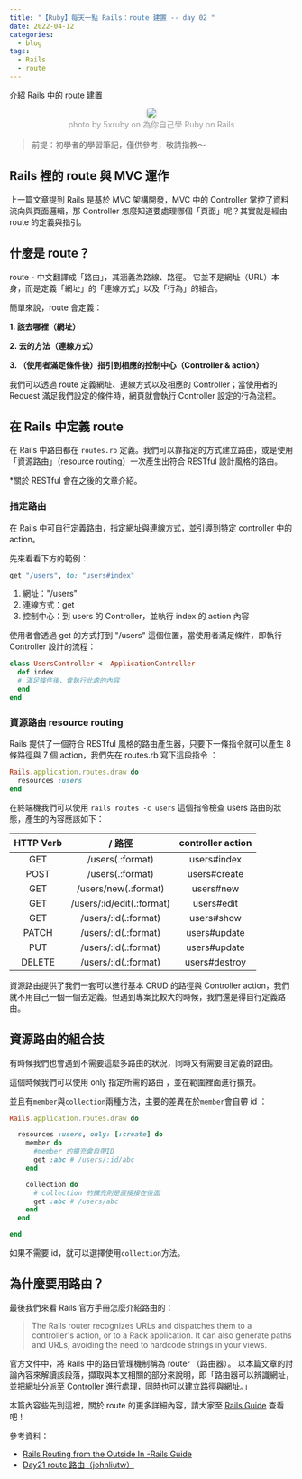 ```yaml
---
title: "【Ruby】每天一點 Rails：route 建置 -- day 02 "
date: 2022-04-12
categories:
  - blog
tags:
  - Rails
  - route
---
```


介紹 Rails 中的 route 建置

<center>
    <img style="border-radius: 0.3125em;
    box-shadow: 0 2px 4px 0 rgba(34,36,38,.12),0 2px 10px 0 rgba(34,36,38,.08);" 
    src="https://railsbook.tw/images/chapter10/mvc.png">
    <br>
    <div style="color:orange;
    display: inline-block;
    color: #999;
    padding: 2px; font-size:14px">photo by 5xruby on 為你自己學 Ruby on Rails</div>
</center>

> 前提：初學者的學習筆記，僅供參考，敬請指教～

## Rails 裡的 route 與 MVC 運作

上一篇文章提到 Rails 是基於 MVC 架構開發，MVC 中的 Controller 掌控了資料流向與頁面邏輯，那 Controller 怎麼知道要處理哪個「頁面」呢？其實就是經由 route 的定義與指引。

## 什麼是 route？

route - 中文翻譯成「路由」，其涵義為路線、路徑。
它並不是網址（URL）本身，而是定義「網址」的「連線方式」以及「行為」的組合。

簡單來說，route 會定義：

**1. 該去哪裡（網址）**

**2. 去的方法（連線方式）**

**3. （使用者滿足條件後）指引到相應的控制中心（Controller & action）**

我們可以透過 route 定義網址、連線方式以及相應的 Controller；當使用者的 Request 滿足我們設定的條件時，網頁就會執行 Controller 設定的行為流程。

## 在 Rails 中定義 route

在 Rails 中路由都在 `routes.rb` 定義。我們可以靠指定的方式建立路由，或是使用「資源路由」（resource routing）一次產生出符合 RESTful 設計風格的路由。

\*關於 RESTful 會在之後的文章介紹。

### 指定路由

在 Rails 中可自行定義路由，指定網址與連線方式，並引導到特定 controller 中的 action。

先來看看下方的範例：

```ruby
get "/users", to: "users#index"
```

1. 網址："/users"
2. 連線方式：get
3. 控制中心：到 users 的 Controller，並執行 index 的 action 內容

使用者會透過 get 的方式打到 "/users" 這個位置，當使用者滿足條件，即執行 Controller 設計的流程：

```ruby
class UsersController <  ApplicationController
  def index
  # 滿足條件後，會執行此處的內容
  end
end
```

### 資源路由 resource routing

Rails 提供了一個符合 RESTful 風格的路由產生器，只要下一條指令就可以產生 8 條路徑與 7 個 action，我們先在 routes.rb 寫下這段指令 ：

```ruby
Rails.application.routes.draw do
  resources :users
end
```

在終端機我們可以使用 `rails routes -c users` 這個指令檢查 users 路由的狀態，產生的內容應該如下：

| HTTP Verb |          / 路徑           | controller action |
| :-------: | :-----------------------: | :---------------: |
|    GET    |     /users(.:format)      |    users#index    |
|   POST    |     /users(.:format)      |   users#create    |
|    GET    |   /users/new(.:format)    |     users#new     |
|    GET    | /users/:id/edit(.:format) |    users#edit     |
|    GET    |   /users/:id(.:format)    |    users#show     |
|   PATCH   |   /users/:id(.:format)    |   users#update    |
|    PUT    |   /users/:id(.:format)    |   users#update    |
|  DELETE   |   /users/:id(.:format)    |   users#destroy   |

資源路由提供了我們一套可以進行基本 CRUD 的路徑與 Controller action，我們就不用自己一個一個去定義。但遇到專案比較大的時候，我們還是得自行定義路由。

## 資源路由的組合技

有時候我們也會遇到不需要這麼多路由的狀況，同時又有需要自定義的路由。

這個時候我們可以使用 only 指定所需的路由 ，並在範圍裡面進行擴充。

並且有`member`與`collection`兩種方法，主要的差異在於`member`會自帶 id ：

```ruby
Rails.application.routes.draw do

  resources :users, only: [:create] do
    member do
      #member 的擴充會自帶ID
      get :abc # /users/:id/abc
    end

    collection do
      # collection 的擴充則是直接接在後面
      get :abc # /users/abc
    end
  end

end
```

如果不需要 id，就可以選擇使用`collection`方法。

## 為什麼要用路由？

最後我們來看 Rails 官方手冊怎麼介紹路由的：

> The Rails router recognizes URLs and dispatches them to a controller's action, or to a Rack application. It can also generate paths and URLs, avoiding the need to hardcode strings in your views.

官方文件中，將 Rails 中的路由管理機制稱為 router （路由器）。
以本篇文章的討論內容來解讀該段落，擷取與本文相關的部分來說明，即「路由器可以辨識網址，並把網址分派至 Controller 進行處理，同時也可以建立路徑與網址。」

本篇內容些先到這裡，關於 route 的更多詳細內容，請大家至 [Rails Guide](https://guides.rubyonrails.org/routing.html) 查看吧！

參考資料：

- [Rails Routing from the Outside In -Rails Guide](https://guides.rubyonrails.org/routing.html)
- [Day21 route 路由（johnliutw）](https://ithelp.ithome.com.tw/articles/10207920)
